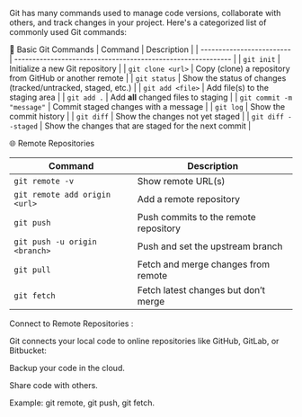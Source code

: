Git has many commands used to manage code versions, collaborate with others, and track changes in your project. Here's a categorized list of commonly used Git commands:

🚀 Basic Git Commands
| Command                   | Description                                                  |
| ------------------------- | ------------------------------------------------------------ |
| `git init`                | Initialize a new Git repository                              |
| `git clone <url>`         | Copy (clone) a repository from GitHub or another remote      |
| `git status`              | Show the status of changes (tracked/untracked, staged, etc.) |
| `git add <file>`          | Add file(s) to the staging area                              |
| `git add .`               | Add **all** changed files to staging                         |
| `git commit -m "message"` | Commit staged changes with a message                         |
| `git log`                 | Show the commit history                                      |
| `git diff`                | Show the changes not yet staged                              |
| `git diff --staged`       | Show the changes that are staged for the next commit         |


🌐 Remote Repositories

| Command                       | Description                           |
| ----------------------------- | ------------------------------------- |
| `git remote -v`               | Show remote URL(s)                    |
| `git remote add origin <url>` | Add a remote repository               |
| `git push`                    | Push commits to the remote repository |
| `git push -u origin <branch>` | Push and set the upstream branch      |
| `git pull`                    | Fetch and merge changes from remote   |
| `git fetch`                   | Fetch latest changes but don’t merge  |



Connect to Remote Repositories :

Git connects your local code to online repositories like GitHub, GitLab, or Bitbucket:

Backup your code in the cloud.

Share code with others.

Example: git remote, git push, git fetch.
